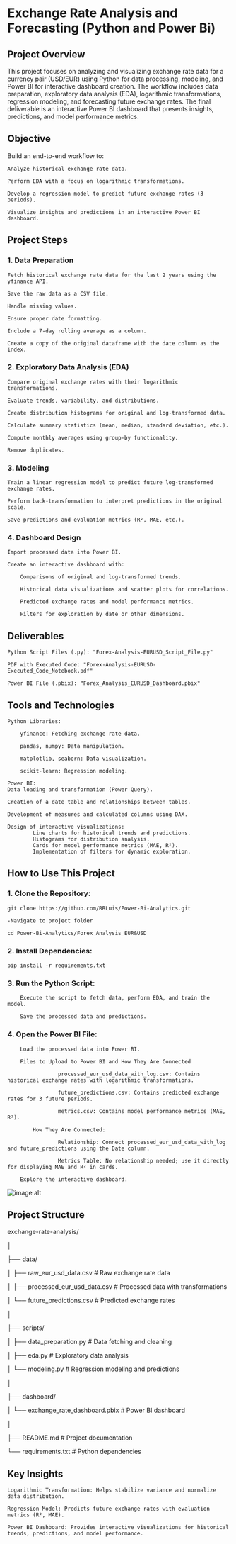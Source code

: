 # Exchange Rate Analysis and Forecasting (Python and Power Bi)
## Project Overview

This project focuses on analyzing and visualizing exchange rate data for a currency pair (USD/EUR) using Python for data processing, modeling, and Power BI for interactive dashboard creation. The workflow includes data preparation, exploratory data analysis (EDA), logarithmic transformations, regression modeling, and forecasting future exchange rates. The final deliverable is an interactive Power BI dashboard that presents insights, predictions, and model performance metrics.

## Objective

Build an end-to-end workflow to:

    Analyze historical exchange rate data.

    Perform EDA with a focus on logarithmic transformations.

    Develop a regression model to predict future exchange rates (3 periods).

    Visualize insights and predictions in an interactive Power BI dashboard.

## Project Steps

### 1. Data Preparation

    Fetch historical exchange rate data for the last 2 years using the yfinance API.

    Save the raw data as a CSV file.

    Handle missing values.

    Ensure proper date formatting.

    Include a 7-day rolling average as a column.

    Create a copy of the original dataframe with the date column as the index.

### 2. Exploratory Data Analysis (EDA)

    Compare original exchange rates with their logarithmic transformations.

    Evaluate trends, variability, and distributions.

    Create distribution histograms for original and log-transformed data.

    Calculate summary statistics (mean, median, standard deviation, etc.).

    Compute monthly averages using group-by functionality.

    Remove duplicates.

### 3. Modeling

    Train a linear regression model to predict future log-transformed exchange rates.

    Perform back-transformation to interpret predictions in the original scale.

    Save predictions and evaluation metrics (R², MAE, etc.).

### 4. Dashboard Design

    Import processed data into Power BI.

    Create an interactive dashboard with:

        Comparisons of original and log-transformed trends.

        Historical data visualizations and scatter plots for correlations.

        Predicted exchange rates and model performance metrics.

        Filters for exploration by date or other dimensions.

## Deliverables

    Python Script Files (.py): "Forex-Analysis-EURUSD_Script_File.py"

    PDF with Executed Code: "Forex-Analysis-EURUSD-Executed_Code_Notebook.pdf"

    Power BI File (.pbix): "Forex_Analysis_EURUSD_Dashboard.pbix"

## Tools and Technologies

    Python Libraries:

        yfinance: Fetching exchange rate data.

        pandas, numpy: Data manipulation.

        matplotlib, seaborn: Data visualization.

        scikit-learn: Regression modeling.

    Power BI:
	Data loading and transformation (Power Query).
 
 	Creation of a date table and relationships between tables.
  
  	Development of measures and calculated columns using DAX.
   
  	Design of interactive visualizations:
    		Line charts for historical trends and predictions.
    		Histograms for distribution analysis.
    		Cards for model performance metrics (MAE, R²).
  			Implementation of filters for dynamic exploration.

## How to Use This Project

### 1. Clone the Repository:
    git clone https://github.com/RRLuis/Power-Bi-Analytics.git

    -Navigate to project folder
    
    cd Power-Bi-Analytics/Forex_Analysis_EUR&USD

### 2. Install Dependencies:
    pip install -r requirements.txt

### 3. Run the Python Script:
        Execute the script to fetch data, perform EDA, and train the model.

        Save the processed data and predictions.

### 4. Open the Power BI File:

        Load the processed data into Power BI.
	
		Files to Upload to Power BI and How They Are Connected

        			processed_eur_usd_data_with_log.csv: Contains historical exchange rates with logarithmic transformations.

        			future_predictions.csv: Contains predicted exchange rates for 3 future periods.

        			metrics.csv: Contains model performance metrics (MAE, R²).

    		How They Are Connected:

        			Relationship: Connect processed_eur_usd_data_with_log and future_predictions using the Date column.

        			Metrics Table: No relationship needed; use it directly for displaying MAE and R² in cards.

        Explore the interactive dashboard.

 ![image alt](https://github.com/RRLuis/Power-Bi-Analytics/blob/main/Forex_Analysis_EUR&USD/Forex_Analysis_db_diagram.png?raw=true)


## Project Structure

exchange-rate-analysis/

│

├── data/

│   ├── raw_eur_usd_data.csv          # Raw exchange rate data

│   ├── processed_eur_usd_data.csv    # Processed data with transformations

│   └── future_predictions.csv        # Predicted exchange rates

│

├── scripts/

│   ├── data_preparation.py           # Data fetching and cleaning

│   ├── eda.py                        # Exploratory data analysis

│   └── modeling.py                   # Regression modeling and predictions

│

├── dashboard/

│   └── exchange_rate_dashboard.pbix  # Power BI dashboard

│

├── README.md                         # Project documentation

└── requirements.txt                  # Python dependencies



## Key Insights

    Logarithmic Transformation: Helps stabilize variance and normalize data distribution.

    Regression Model: Predicts future exchange rates with evaluation metrics (R², MAE).

    Power BI Dashboard: Provides interactive visualizations for historical trends, predictions, and model performance.

